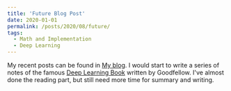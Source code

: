 ```yaml
---
title: 'Future Blog Post'
date: 2020-01-01
permalink: /posts/2020/08/future/
tags:
  - Math and Implementation
  - Deep Learning
---
```


My recent posts can be found in [My blog](https://chloes-dl.com). I would start to write a series of notes of the famous [Deep Learning Book](https://books.google.com.hk/books/about/Deep_Learning.html?id=Np9SDQAAQBAJ&source=kp_book_description&redir_esc=y) written by Goodfellow. I've almost done the reading part, but still need more time for summary and writing.
